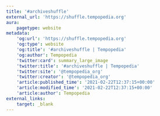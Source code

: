 ```yaml
---
title: '#archiveshuffle'
external_url: 'https://shuffle.tempopedia.org'
aura:
    pagetype: website
metadata:
    'og:url': 'https://shuffle.tempopedia.org'
    'og:type': website
    'og:title': '#archiveshuffle | Tempopedia'
    'og:author': Tempopedia
    'twitter:card': summary_large_image
    'twitter:title': '#archiveshuffle | Tempopedia'
    'twitter:site': '@tempopedia_org'
    'twitter:creator': '@tempopedia_org'
    'article:published_time': '2021-02-22T12:37:15+00:00'
    'article:modified_time': '2021-02-22T12:37:15+00:00'
    'article:author': Tempopedia
external_links:
    target: _blank
---
```


